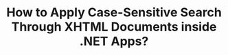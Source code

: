 ---
############################# Static ############################
layout: "auto-gen-gist"
draft: false
path: "search/net/case-sensitive/xhtml"
otherformats: PDF DOC DOT DOCX DOCM DOTX DOTM TXT ODT OTT RTF XLS XLT XLSX XLSM XLSB XLTX XLTM XLA XLAM ODS OTS CSV TSV XML PPT PPS POT PPTX PPTM POTX POTM PPSX PPSM ODP PST OST EML EMLX MSG ONE ZIP  MHTML MD CHM EPUB  FB2 

############################# Head ############################
head_title: "Apply Case-Sensitive Text Search Through XHTML Documents via .NET"
head_description: "GroupDocs.Search .NET API enable software programmers to apply case-sensitive Text Search and find the exact sequence of words in XHTML documents via .NET API."

############################# Header ############################
title: "How to Apply Case-Sensitive Search Through XHTML Documents inside .NET Apps?"
description: "GroupDocs.Search .NET API allows software developers to apply case-sensitive text search through various documents type like  PDF, HTML, DOCX, PPTX,  XLSX & more inside .NET Apps."

######################### Download Button #######################
button:
    enable: true

############################# About ############################
about:
    enable: true
    title: "What is Case-Sensitive Search & How to Achieve It via .NET?"
    content: |
      There are numerous useful searching techniques that can help users to search through various types of documents for a particular combination of words or other data. Case-Sensitive Search is a very useful technique that allows users to search out documents & web pages whether uppercase and lowercase letters are treated as different or equal. For example, "Computer", "computer" and "COMPUTER" will be treated as dissimilar words because the letter "C" is uppercase in the first instance, lowercase in the second and all uppercase letters in the 3rd one. GroupDocs.Search for .NET is convenient high performance document searching API that empowers software creator to make software applications and tools for accomplishing text search as well as documents indexing with ease. The API provides supports for some of the most commonly used file formats such as PDF, HTML, Outlook email, Microsoft Office Word, Excel worksheets, PowerPoint presentations, Outlook MSG, PST and many more.  One other useful feature is that it can identify search queries written in a language that does not match your keyboard layout.

############################# content ############################
steps:
    enable: true
    block:
    - title_left: "Perform Case-Sensitive Search in XHTML Documents via .NET"
      content_left: |
       GroupDocs.Search .NET API enables software programmers to add case-sensitive search functionality inside their own C# .NET application. The following .NET code example illustrates how to achieve case-sensitive search with a query in the text form in XHTML files with just a couple of lines of code.

      title_right: "Apply Case-Sensitive Search in XHTML Documents"
      content_right: |
         * Identify path to the index folder as well as document folder.
         * Generate an index in the specified folder by calling instance of [Index](https://apireference.groupdocs.com/search/net/groupdocs.search/index/constructors/2) class
         * Indexing documents from the specified folder by calling instance of [Add](https://apireference.groupdocs.com/search/net/groupdocs.search.index/add/methods/1) class
         * Initializes a new instance of [SearchOptions](https://apireference.groupdocs.com/search/net/groupdocs.search.options/searchoptions) class
         * Enabling case sensitive searchb by calling [UseCaseSensitiveSearch](https://apireference.groupdocs.com/search/net/groupdocs.search.options/searchoptions/properties/usecasesensitivesearch) method
         * Define searching string and Start searching
         
        
      gisthash: "805df69ebb1145d5c15c212431de1395"
      gistfile: "case-sensitive_in_text_queries_dotnet.cs"

    - title_left: "Perform Case-Sensitive Search in Object Form via .NET"
      content_left: |
        GroupDocs.Search .NET gives software developers the power to discover words bearing in mind uppercase and lowercase letters inside .NET application. The following .NET code example illustrates how to apply case-sensitive search with a query in object form in XHTML documents. 

      title_right: "Make Case-Sensitive Search in XHTML Documents"
      content_right: |
        * Identify path to the index folder as well as document folder.
        * Generate an index in the specified folder by calling instance of [Index](https://apireference.groupdocs.com/search/net/groupdocs.search/index/constructors/2) class
        * Indexing documents from the specified folder by calling instance of [Add](https://apireference.groupdocs.com/search/net/groupdocs.search.index/add/methods/1) class
        * Initializes a new instance of [SearchOptions](https://apireference.groupdocs.com/search/net/groupdocs.search.options/searchoptions) class
        * Enabling case sensitive searchb by calling [UseCaseSensitiveSearch](https://apireference.groupdocs.com/search/net/groupdocs.search.options/searchoptions/properties/usecasesensitivesearch) method
        * Creating search query in object form by calling [CreateWordQuery](https://apireference.groupdocs.com/search/net/groupdocs.search/searchquery/methods/createwordquery) method
        * Start searching and display search results
     
      gisthash: "846d0dd11f88a59d62f083e33e84286b"
      gistfile: "case-sensitive_search_in_object_queries_dotnet.cs"

    - title_left: "System Requirements"
      content_left: |
        GroupDocs.Search for .NET is supported on all major platforms and operating systems. For complete system requirements guide, please visit [system requirements](https://docs.groupdocs.com/search/net/system-requirements/) before executing the code below, please make sure that you have the following prerequisites installed on your system:
         * Operating Systems: Microsoft Windows, Linux, MacOS
         * Development Environment: Visual Studio, Xamarin, MonoDevelop etc
         * Frameworks: .NET Framework, .NET Standard, .NET Core, Mono
         * Get the latest version of GroupDocs.Search for .NET APIs from [NuGet](https://www.nuget.org/packages/GroupDocs.search/)
        
      title_right: "Why Use GroupDocs.Search"
      content_right: |
        * Search Index creation in memory as well as on disk.
        * Ability of indexing from a file, stream or structure.
        * Password protected documents indexing support.
        * Support for merging of several indexes.
        * Filter Document during search indexing.
        * Spell check support during the search.
        * Blended characters are fully supported
        * Combining different types of search into one search query.
        * Simple word  and regular expression searches support
        * Fully support alias replacement in search queries.

demos:
    enable: true
        

about_formats:
    enable: true


more_formats:
    enable: true


back_to_top:
    enable: true
---